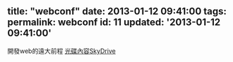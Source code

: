title: "webconf"
date: 2013-01-12 09:41:00
tags:
permalink: webconf
id: 11
updated: '2013-01-12 09:41:00'
---


開發web的遠大前程
[光碟內容SkyDrive](http://sdrv.ms/X2reX6)
